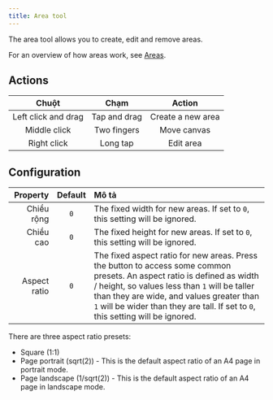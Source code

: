 ```yaml
---
title: Area tool
---
```


The area tool allows you to create, edit and remove areas.

For an overview of how areas work, see [Areas](../areas).

## Actions

|        Chuột        |     Chạm     |       Action      |
| :-----------------: | :----------: | :---------------: |
| Left click and drag | Tap and drag | Create a new area |
|     Middle click    |  Two fingers |    Move canvas    |
|     Right click     |   Long tap   |     Edit area     |

## Configuration

|     Property | Default | Mô tả                                                                                                                                                                                                                                                                                                                                                                                                                  |
| -----------: | :-----: | :--------------------------------------------------------------------------------------------------------------------------------------------------------------------------------------------------------------------------------------------------------------------------------------------------------------------------------------------------------------------------------------------------------------------- |
|   Chiều rộng |   `0`   | The fixed width for new areas. If set to `0`, this setting will be ignored.                                                                                                                                                                                                                                                                                                            |
|    Chiều cao |   `0`   | The fixed height for new areas. If set to `0`, this setting will be ignored.                                                                                                                                                                                                                                                                                                           |
| Aspect ratio |   `0`   | The fixed aspect ratio for new areas. Press the <DotsThreeVertical className="inline-icon"/> button to access some common presets. An aspect ratio is defined as width / height, so values less than `1` will be taller than they are wide, and values greater than `1` will be wider than they are tall. If set to `0`, this setting will be ignored. |

There are three aspect ratio presets:

- Square (1:1)
- Page portrait (sqrt(2)) - This is the default aspect ratio of an A4 page in portrait mode.
- Page landscape (1/sqrt(2)) - This is the default aspect ratio of an A4 page in landscape mode.
